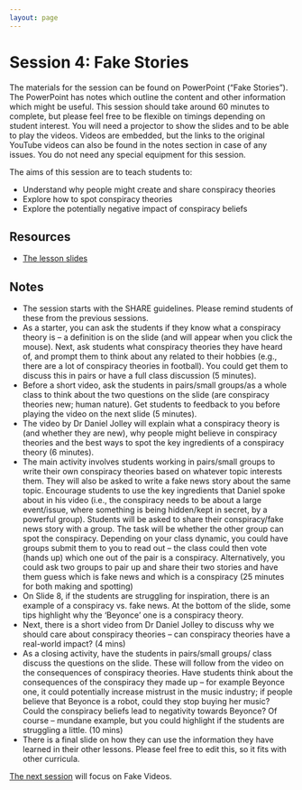 ```yaml
--- 
layout: page
---
```


# Session 4: Fake Stories
The materials for the session can be found on PowerPoint (“Fake Stories”). The PowerPoint has notes which outline the content and other information which might be useful.  This session should take around 60 minutes to complete, but please feel free to be flexible on timings depending on student interest.  You will need a projector to show the slides and to be able to play the videos.  Videos are embedded, but the links to the original YouTube videos can also be found in the notes section in case of any issues.  You do not need any special equipment for this session. 

The aims of this session are to teach students to:
*	Understand why people might create and share conspiracy theories
*	Explore how to spot conspiracy theories 
*	Explore the potentially negative impact of conspiracy beliefs


## Resources
* [The lesson slides]({{site.baseurl}}/assets/lessons/4.Fake_Stories.pptx)

## Notes
*	The session starts with the SHARE guidelines.  Please remind students of these from the previous sessions.  
*	As a starter, you can ask the students if they know what a conspiracy theory is – a definition is on the slide (and will appear when you click the mouse). Next, ask students what conspiracy theories they have heard of, and prompt them to think about any related to their hobbies (e.g., there are a lot of conspiracy theories in football). You could get them to discuss this in pairs or have a full class discussion (5 minutes).
*	Before a short video, ask the students in pairs/small groups/as a whole class to think about the two questions on the slide (are conspiracy theories new; human nature).  Get students to feedback to you before playing the video on the next slide (5 minutes). 
*	The video by Dr Daniel Jolley will explain what a conspiracy theory is (and whether they are new), why people might believe in conspiracy theories and the best ways to spot the key ingredients of a conspiracy theory (6 minutes).
*	The main activity involves students working in pairs/small groups to write their own conspiracy theories based on whatever topic interests them. They will also be asked to write a fake news story about the same topic. Encourage students to use the key ingredients that Daniel spoke about in his video (i.e., the conspiracy needs to be about a large event/issue, where something is being hidden/kept in secret, by a powerful group). Students will be asked to share their conspiracy/fake news story with a group.  The task will be whether the other group can spot the conspiracy.  Depending on your class dynamic, you could have groups submit them to you to read out – the class could then vote (hands up) which one out of the pair is a conspiracy. Alternatively, you could ask two groups to pair up and share their two stories and have them guess which is fake news and which is a conspiracy (25 minutes for both making and spotting)
*	On Slide 8, if the students are struggling for inspiration, there is an example of a conspiracy vs. fake news.  At the bottom of the slide, some tips highlight why the ‘Beyonce’ one is a conspiracy theory.
*	Next, there is a short video from Dr Daniel Jolley to discuss why we should care about conspiracy theories – can conspiracy theories have a real-world impact? (4 mins)
*	As a closing activity, have the students in pairs/small groups/ class discuss the questions on the slide.  These will follow from the video on the consequences of conspiracy theories.  Have students think about the consequences of the conspiracy they made up – for example Beyonce one, it could potentially increase mistrust in the music industry; if people believe that Beyonce is a robot, could they stop buying her music?  Could the conspiracy beliefs lead to negativity towards Beyonce?  Of course – mundane example, but you could highlight if the students are struggling a little. (10 mins)
*	There is a final slide on how they can use the information they have learned in their other lessons.  Please feel free to edit this, so it fits with other curricula.  



[The next session](session5) will focus on Fake Videos.

